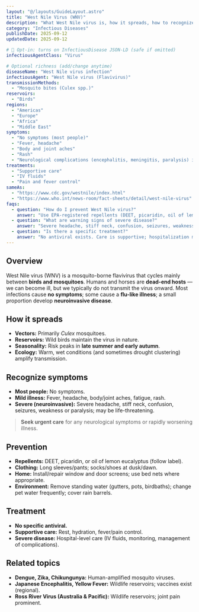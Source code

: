 ```yaml
---
layout: "@/layouts/GuideLayout.astro"
title: "West Nile Virus (WNV)"
description: "What West Nile virus is, how it spreads, how to recognize it, and what you can do to prevent infection."
category: "Infectious Diseases"
publishDate: 2025-09-12
updatedDate: 2025-09-12

# 🔐 Opt-in: turns on InfectiousDisease JSON-LD (safe if omitted)
infectiousAgentClass: "Virus"

# Optional richness (add/change anytime)
diseaseName: "West Nile virus infection"
infectiousAgent: "West Nile virus (Flavivirus)"
transmissionMethods:
  - "Mosquito bites (Culex spp.)"
reservoirs:
  - "Birds"
regions:
  - "Americas"
  - "Europe"
  - "Africa"
  - "Middle East"
symptoms:
  - "No symptoms (most people)"
  - "Fever, headache"
  - "Body and joint aches"
  - "Rash"
  - "Neurological complications (encephalitis, meningitis, paralysis) in severe cases"
treatments:
  - "Supportive care"
  - "IV fluids"
  - "Pain and fever control"
sameAs:
  - "https://www.cdc.gov/westnile/index.html"
  - "https://www.who.int/news-room/fact-sheets/detail/west-nile-virus"
faqs:
  - question: "How do I prevent West Nile virus?"
    answer: "Use EPA-registered repellents (DEET, picaridin, oil of lemon eucalyptus), wear long sleeves/pants at dusk and dawn, install/repair window and door screens, and remove standing water around your home."
  - question: "What are warning signs of severe disease?"
    answer: "Severe headache, stiff neck, confusion, seizures, weakness or paralysis. Seek urgent medical care."
  - question: "Is there a specific treatment?"
    answer: "No antiviral exists. Care is supportive; hospitalization may be needed for neuroinvasive disease."
---
```


## Overview
West Nile virus (WNV) is a mosquito-borne flavivirus that cycles mainly between **birds and mosquitoes**. Humans and horses are **dead-end hosts** — we can become ill, but we typically do not transmit the virus onward. Most infections cause **no symptoms**; some cause a **flu-like illness**; a small proportion develop **neuroinvasive disease**.

## How it spreads
- **Vectors:** Primarily *Culex* mosquitoes.
- **Reservoirs:** Wild birds maintain the virus in nature.
- **Seasonality:** Risk peaks in **late summer and early autumn**.
- **Ecology:** Warm, wet conditions (and sometimes drought clustering) amplify transmission.

## Recognize symptoms
- **Most people:** No symptoms.
- **Mild illness:** Fever, headache, body/joint aches, fatigue, rash.
- **Severe (neuroinvasive):** Severe headache, stiff neck, confusion, seizures, weakness or paralysis; may be life-threatening.

> **Seek urgent care** for any neurological symptoms or rapidly worsening illness.

## Prevention
- **Repellents:** DEET, picaridin, or oil of lemon eucalyptus (follow label).
- **Clothing:** Long sleeves/pants; socks/shoes at dusk/dawn.
- **Home:** Install/repair window and door screens; use bed nets where appropriate.
- **Environment:** Remove standing water (gutters, pots, birdbaths); change pet water frequently; cover rain barrels.

## Treatment
- **No specific antiviral.**
- **Supportive care:** Rest, hydration, fever/pain control.
- **Severe disease:** Hospital-level care (IV fluids, monitoring, management of complications).

## Related topics
- **Dengue, Zika, Chikungunya:** Human-amplified mosquito viruses.
- **Japanese Encephalitis, Yellow Fever:** Wildlife reservoirs; vaccines exist (regional).
- **Ross River Virus (Australia & Pacific):** Wildlife reservoirs; joint pain prominent.

